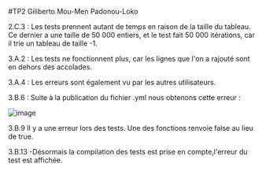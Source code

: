 #TP2 Giliberto Mou-Men Padonou-Loko

2.C.3 :
Les tests prennent autant de temps en raison de la taille du tableau. Ce dernier a une taille de 50 000 entiers, et le test fait 50 000 itérations, car il trie un tableau de taille -1.

3.A.2 :
Les tests ne fonctionnent plus, car les lignes que l'on a rajouté sont en dehors des accolades.

3.A.4 : 
Les erreurs sont également vu par les autres utilisateurs.

3.B.6 :
Suite à la publication du fichier .yml nous obtenons cette erreur : 

![image](https://user-images.githubusercontent.com/32524670/150026865-e437be13-bb5a-4f6b-9d32-241d19407e2f.png)

3.B.9
Il y a une erreur lors des tests. Une des fonctions renvoie false au lieu de true.

3.B.13
-Désormais la compilation des tests est prise en compte,l'erreur du test est affichée.
